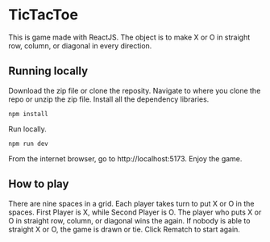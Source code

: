 # TicTacToe

This is game made with ReactJS. The object is to make X or O in straight row, column, or diagonal in every direction. 

## Running locally

Download the zip file or clone the reposity. Navigate to where you clone the repo or unzip the zip file. Install all the dependency libraries.

```
npm install
```

Run locally.

```
npm run dev
```

From the internet browser, go to http://localhost:5173. Enjoy the game.

## How to play
 
There are nine spaces in a grid. Each player takes turn to put X or O in the spaces. First Player is X, while Second Player is O. The player who puts X or O in straight row, column, or diagonal wins the again. If nobody is able to straight X or O, the game is drawn or tie. Click Rematch to start again.
